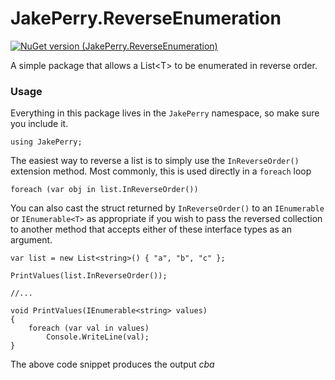 # JakePerry.ReverseEnumeration

[![NuGet version (JakePerry.ReverseEnumeration)](https://img.shields.io/nuget/v/JakePerry.ReverseEnumeration.svg?style=flat-square)](https://www.nuget.org/packages/JakePerry.ReverseEnumeration/)

A simple package that allows a List&lt;T> to be enumerated in reverse order.

### Usage

Everything in this package lives in the `JakePerry` namespace, so make sure you include it.
```
using JakePerry;
```

The easiest way to reverse a list is to simply use the `InReverseOrder()` extension method.
Most commonly, this is used directly in a `foreach` loop
```
foreach (var obj in list.InReverseOrder())
```

You can also cast the struct returned by `InReverseOrder()` to an `IEnumerable` or `IEnumerable<T>` as appropriate if you wish to pass the reversed collection to another method that accepts either of these interface types as an argument.
```
var list = new List<string>() { "a", "b", "c" };

PrintValues(list.InReverseOrder());

//...

void PrintValues(IEnumerable<string> values)
{
    foreach (var val in values)
        Console.WriteLine(val);
}
```
The above code snippet produces the output *cba*
